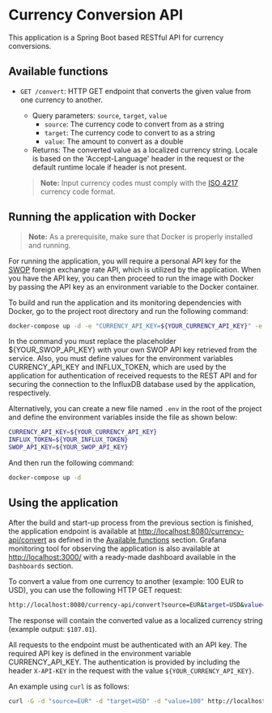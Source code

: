 # Currency Conversion API

This application is a Spring Boot based RESTful API for currency conversions.

## Available functions

- `GET /convert`: HTTP GET endpoint that converts the given value from one currency to another.
  - Query parameters: `source`, `target`, `value`
    - `source`: The currency code to convert from as a string
    - `target`: The currency code to convert to as a string
    - `value`: The amount to convert as a double
  - Returns: The converted value as a localized currency string. Locale is based on the 'Accept-Language' header in the request or the default runtime locale if header is not present.

  > **Note:** Input currency codes must comply with the [ISO 4217](https://en.wikipedia.org/wiki/ISO_4217) currency code format.

## Running the application with Docker

> **Note:** As a prerequisite, make sure that Docker is properly installed and running.

For running the application, you will require a personal API key for the [SWOP](https://swop.cx) foreign exchange rate API, which is utilized by the application. When you have the API key, you can then proceed to run the image with Docker by passing the API key as an environment variable to the Docker container.

To build and run the application and its monitoring dependencies with Docker, go to the project root directory and run the following command:

```bash
docker-compose up -d -e "CURRENCY_API_KEY=${YOUR_CURRENCY_API_KEY}" -e "SWOP_API_KEY=${YOUR_SWOP_API_KEY}" -e "INFLUX_TOKEN=${YOUR_INFLUX_TOKEN}"
```

In the command you must replace the placeholder ${YOUR_SWOP_API_KEY} with your own SWOP API key retrieved from the service. Also, you must define values for the environment variables CURRENCY_API_KEY and INFLUX_TOKEN, which are used by the application for authentication of received requests to the REST API and for securing the connection to the InfluxDB database used by the application, respectively.

Alternatively, you can create a new file named `.env` in the root of the project and define the environment variables inside the file as shown below:

```bash
CURRENCY_API_KEY=${YOUR_CURRENCY_API_KEY}
INFLUX_TOKEN=${YOUR_INFLUX_TOKEN}
SWOP_API_KEY=${YOUR_SWOP_API_KEY}
```

And then run the following command:

```bash
docker-compose up -d
```

## Using the application

After the build and start-up process from the previous section is finished, the application endpoint is available at <http://localhost:8080/currency-api/convert> as defined in the [Available functions](#available-functions) section. Grafana monitoring tool for observing the application is also available at <http://localhost:3000/> with a ready-made dashboard available in the `Dashboards` section.

To convert a value from one currency to another (example: 100 EUR to USD), you can use the following HTTP GET request:

```bash
http://localhost:8080/currency-api/convert?source=EUR&target=USD&value=100
```

The response will contain the converted value as a localized currency string (example output: `$107.01`).

All requests to the endpoint must be authenticated with an API key. The required API key is defined in the environment variable CURRENCY_API_KEY. The authentication is provided by including the header `X-API-KEY` in the request with the value `${YOUR_CURRENCY_API_KEY}`.

An example using `curl` is as follows:

```bash
curl -G -d "source=EUR" -d "target=USD" -d "value=100" http://localhost:8080/currency-api/convert -H "X-API-KEY: ${YOUR_CURRENCY_API_KEY}"
```
